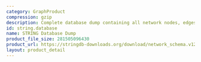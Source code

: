 ```yaml
---
category: GraphProduct
compression: gzip
description: Complete database dump containing all network nodes, edges, and scores
id: string.database
name: STRING Database Dump
product_file_size: 281505096430
product_url: https://stringdb-downloads.org/download/network_schema.v12.0.sql.gz
layout: product_detail
---
```


